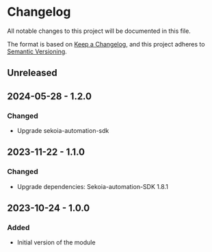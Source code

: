 # Changelog

All notable changes to this project will be documented in this file.

The format is based on [Keep a Changelog](https://keepachangelog.com/en/1.0.0/),
and this project adheres to [Semantic Versioning](https://semver.org/spec/v2.0.0.html).

## Unreleased

## 2024-05-28 - 1.2.0

### Changed

- Upgrade sekoia-automation-sdk

## 2023-11-22 - 1.1.0

### Changed

- Upgrade dependencies: Sekoia-automation-SDK 1.8.1

## 2023-10-24 - 1.0.0

### Added

- Initial version of the module
